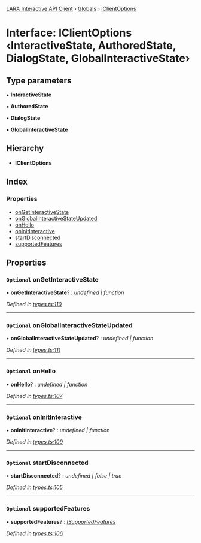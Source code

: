 [LARA Interactive API Client](../README.md) › [Globals](../globals.md) › [IClientOptions](iclientoptions.md)

# Interface: IClientOptions ‹**InteractiveState, AuthoredState, DialogState, GlobalInteractiveState**›

## Type parameters

▪ **InteractiveState**

▪ **AuthoredState**

▪ **DialogState**

▪ **GlobalInteractiveState**

## Hierarchy

* **IClientOptions**

## Index

### Properties

* [onGetInteractiveState](iclientoptions.md#optional-ongetinteractivestate)
* [onGlobalInteractiveStateUpdated](iclientoptions.md#optional-onglobalinteractivestateupdated)
* [onHello](iclientoptions.md#optional-onhello)
* [onInitInteractive](iclientoptions.md#optional-oninitinteractive)
* [startDisconnected](iclientoptions.md#optional-startdisconnected)
* [supportedFeatures](iclientoptions.md#optional-supportedfeatures)

## Properties

### `Optional` onGetInteractiveState

• **onGetInteractiveState**? : *undefined | function*

*Defined in [types.ts:110](../../../lara-typescript/src/interactive-api-client/types.ts#L110)*

___

### `Optional` onGlobalInteractiveStateUpdated

• **onGlobalInteractiveStateUpdated**? : *undefined | function*

*Defined in [types.ts:111](../../../lara-typescript/src/interactive-api-client/types.ts#L111)*

___

### `Optional` onHello

• **onHello**? : *undefined | function*

*Defined in [types.ts:107](../../../lara-typescript/src/interactive-api-client/types.ts#L107)*

___

### `Optional` onInitInteractive

• **onInitInteractive**? : *undefined | function*

*Defined in [types.ts:109](../../../lara-typescript/src/interactive-api-client/types.ts#L109)*

___

### `Optional` startDisconnected

• **startDisconnected**? : *undefined | false | true*

*Defined in [types.ts:105](../../../lara-typescript/src/interactive-api-client/types.ts#L105)*

___

### `Optional` supportedFeatures

• **supportedFeatures**? : *[ISupportedFeatures](isupportedfeatures.md)*

*Defined in [types.ts:106](../../../lara-typescript/src/interactive-api-client/types.ts#L106)*
